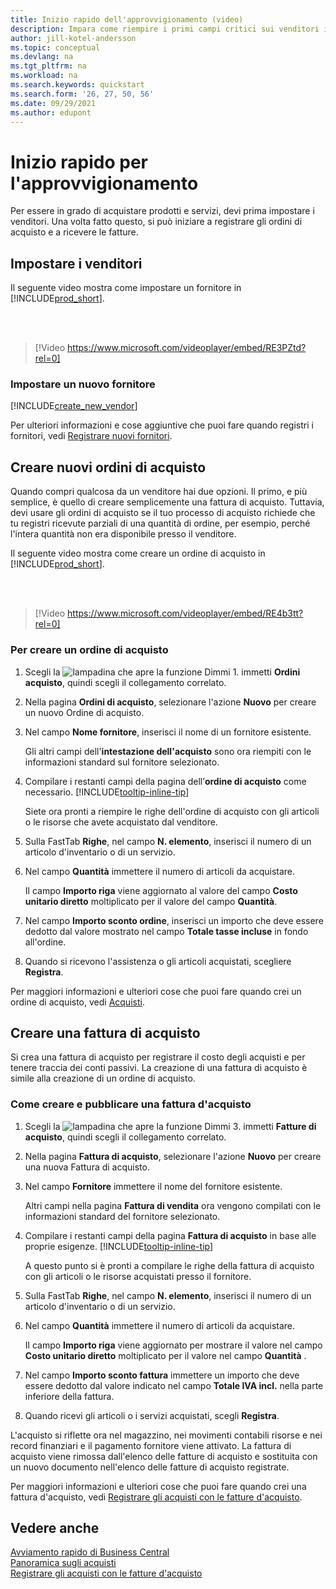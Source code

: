 ```yaml
---
title: Inizio rapido dell'approvvigionamento (video)
description: Impara come riempire i primi campi critici sui venditori in Business Central in modo da poter iniziare ad acquistare prodotti e servizi.
author: jill-kotel-andersson
ms.topic: conceptual
ms.devlang: na
ms.tgt_pltfrm: na
ms.workload: na
ms.search.keywords: quickstart
ms.search.form: '26, 27, 50, 56'
ms.date: 09/29/2021
ms.author: edupont
---
```


# <a name="procurement-quick-start"></a>Inizio rapido per l'approvvigionamento

Per essere in grado di acquistare prodotti e servizi, devi prima impostare i venditori. Una volta fatto questo, si può iniziare a registrare gli ordini di acquisto e a ricevere le fatture.  

## <a name="set-up-vendors"></a>Impostare i venditori

Il seguente video mostra come impostare un fornitore in [!INCLUDE[prod_short](includes/prod_short.md)].

<br><br>  

> [!Video https://www.microsoft.com/videoplayer/embed/RE3PZtd?rel=0]

### <a name="set-up-a-new-vendor"></a>Impostare un nuovo fornitore

[!INCLUDE[create_new_vendor](includes/create_new_vendor.md)]

Per ulteriori informazioni e cose aggiuntive che puoi fare quando registri i fornitori, vedi [Registrare nuovi fornitori](purchasing-how-register-new-vendors.md).  

## <a name="create-new-purchase-orders"></a>Creare nuovi ordini di acquisto

Quando compri qualcosa da un venditore hai due opzioni. Il primo, e più semplice, è quello di creare semplicemente una fattura di acquisto. Tuttavia, devi usare gli ordini di acquisto se il tuo processo di acquisto richiede che tu registri ricevute parziali di una quantità di ordine, per esempio, perché l'intera quantità non era disponibile presso il venditore.

Il seguente video mostra come creare un ordine di acquisto in [!INCLUDE[prod_short](includes/prod_short.md)].

<br><br>

> [!Video https://www.microsoft.com/videoplayer/embed/RE4b3tt?rel=0]

### <a name="to-create-a-purchase-order"></a>Per creare un ordine di acquisto

1. Scegli la ![lampadina che apre la funzione Dimmi 1](media/ui-search/search_small.png "Dimmi cosa vuoi fare"). immetti **Ordini acquisto**, quindi scegli il collegamento correlato.  

2. Nella pagina **Ordini di acquisto**, selezionare l'azione **Nuovo** per creare un nuovo Ordine di acquisto.

3. Nel campo **Nome fornitore**, inserisci il nome di un fornitore esistente.

    Gli altri campi dell'**intestazione dell'acquisto** sono ora riempiti con le informazioni standard sul fornitore selezionato.  

4. Compilare i restanti campi della pagina dell’**ordine di acquisto** come necessario. [!INCLUDE[tooltip-inline-tip](includes/tooltip-inline-tip_md.md)]

    Siete ora pronti a riempire le righe dell'ordine di acquisto con gli articoli o le risorse che avete acquistato dal venditore.

5. Sulla FastTab **Righe**, nel campo **N. elemento**, inserisci il numero di un articolo d'inventario o di un servizio.

6. Nel campo **Quantità** immettere il numero di articoli da acquistare.

    Il campo **Importo riga** viene aggiornato al valore del campo **Costo unitario diretto** moltiplicato per il valore del campo **Quantità**.

7. Nel campo **Importo sconto ordine**, inserisci un importo che deve essere dedotto dal valore mostrato nel campo **Totale tasse incluse** in fondo all'ordine.

8. Quando si ricevono l'assistenza o gli articoli acquistati, scegliere **Registra**.

Per maggiori informazioni e ulteriori cose che puoi fare quando crei un ordine di acquisto, vedi [Acquisti](purchasing-manage-purchasing.md).  

## <a name="create-a-purchase-invoice"></a>Creare una fattura di acquisto

Si crea una fattura di acquisto per registrare il costo degli acquisti e per tenere traccia dei conti passivi. La creazione di una fattura di acquisto è simile alla creazione di un ordine di acquisto.

### <a name="how-to-create-and-post-a-purchase-invoice"></a>Come creare e pubblicare una fattura d'acquisto

1. Scegli la ![lampadina che apre la funzione Dimmi 3](media/ui-search/search_small.png "Dimmi cosa vuoi fare"). immetti **Fatture di acquisto**, quindi scegli il collegamento correlato.  
2. Nella pagina **Fattura di acquisto**, selezionare l'azione **Nuovo** per creare una nuova Fattura di acquisto.
3. Nel campo **Fornitore** immettere il nome del fornitore esistente.

    Altri campi nella pagina **Fattura di vendita** ora vengono compilati con le informazioni standard del fornitore selezionato.

4. Compilare i restanti campi della pagina **Fattura di acquisto** in base alle proprie esigenze. [!INCLUDE[tooltip-inline-tip](includes/tooltip-inline-tip_md.md)]

    A questo punto si è pronti a compilare le righe della fattura di acquisto con gli articoli o le risorse acquistati presso il fornitore.

5. Sulla FastTab **Righe**, nel campo **N. elemento**, inserisci il numero di un articolo d'inventario o di un servizio.
6. Nel campo **Quantità** immettere il numero di articoli da acquistare.

    Il campo **Importo riga** viene aggiornato per mostrare il valore nel campo **Costo unitario diretto** moltiplicato per il valore nel campo **Quantità** .

7. Nel campo **Importo sconto fattura** immettere un importo che deve essere dedotto dal valore indicato nel campo **Totale IVA incl.** nella parte inferiore della fattura.

8. Quando ricevi gli articoli o i servizi acquistati, scegli **Registra**.

L'acquisto si riflette ora nel magazzino, nei movimenti contabili risorse e nei record finanziari e il pagamento fornitore viene attivato. La fattura di acquisto viene rimossa dall'elenco delle fatture di acquisto e sostituita con un nuovo documento nell'elenco delle fatture di acquisto registrate.  

Per maggiori informazioni e ulteriori cose che puoi fare quando crei una fattura d'acquisto, vedi [Registrare gli acquisti con le fatture d'acquisto](purchasing-how-record-purchases.md).

## <a name="see-also"></a>Vedere anche

[Avviamento rapido di Business Central](quick-start-business-central.md)  
[Panoramica sugli acquisti](Purchasing-manage-purchasing.md)  
[Registrare gli acquisti con le fatture d'acquisto](purchasing-how-record-purchases.md)  
